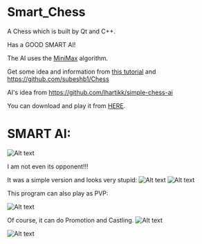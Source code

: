 # Smart_Chess
A Chess which is built by Qt and C++.

Has a GOOD SMART AI!

The AI uses the [MiniMax](https://www.wikiwand.com/en/Minimax) algorithm.

Get some idea and information from [this tutorial](https://www.youtube.com/watch?v=9lqhMLFHj3A&list=PLMgDVIa0Pg8WrI9WmZR09xAbfXyfkqKWy)
and
https://github.com/subeshb1/Chess

AI's idea from https://github.com/lhartikk/simple-chess-ai

You can download and play it from [HERE](https://github.com/Jiachenggavin/Smart_Chess/tree/release_files).

# SMART AI:

![Alt text](https://github.com/Jiachenggavin/Smart_Chess/raw/master/Screenshots/Lose.gif)

I am not even its opponent!!!

It was a simple version and looks very stupid:
![Alt text](https://github.com/Jiachenggavin/Smart_Chess/raw/master/Screenshots/smallfirst.gif)
![Alt text](https://github.com/Jiachenggavin/Smart_Chess/raw/master/Screenshots/smallend.gif)

This program can also play as PVP:

![Alt text](https://github.com/Jiachenggavin/Smart_Chess/raw/master/Screenshots/PvP.gif)

Of course, it can do Promotion and Castling.
![Alt text](https://github.com/Jiachenggavin/Smart_Chess/raw/master/Screenshots/promotion.gif)

![Alt text](https://github.com/Jiachenggavin/Smart_Chess/raw/master/Screenshots/Castling.gif)
